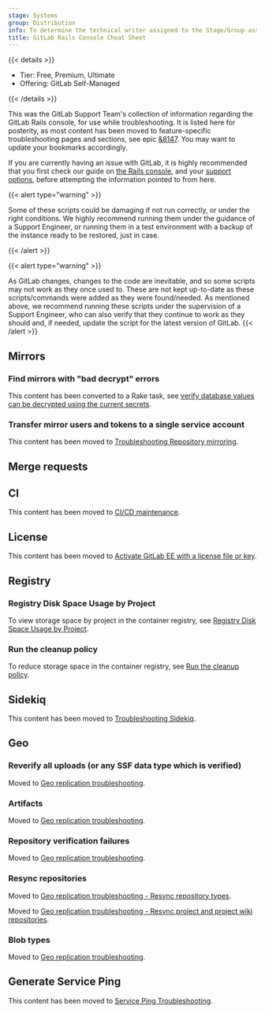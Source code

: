 ```yaml
---
stage: Systems
group: Distribution
info: To determine the technical writer assigned to the Stage/Group associated with this page, see https://handbook.gitlab.com/handbook/product/ux/technical-writing/#assignments
title: GitLab Rails Console Cheat Sheet
---
```


{{< details >}}

- Tier: Free, Premium, Ultimate
- Offering: GitLab Self-Managed

{{< /details >}}

This was the GitLab Support Team's collection of information regarding the GitLab Rails
console, for use while troubleshooting. It is listed here for posterity,
as most content has been moved to feature-specific troubleshooting pages and sections,
see epic [&8147](https://gitlab.com/groups/gitlab-org/-/epics/8147#tree).
You may want to update your bookmarks accordingly.

If you are currently having an issue with GitLab,
it is highly recommended that you first check
our guide on [the Rails console](../operations/rails_console.md),
and your [support options](https://about.gitlab.com/support/),
before attempting the information pointed to from here.

{{< alert type="warning" >}}

Some of these scripts could be damaging if not run correctly,
or under the right conditions. We highly recommend running them under the
guidance of a Support Engineer, or running them in a test environment with a
backup of the instance ready to be restored, just in case.

{{< /alert >}}

{{< alert type="warning" >}}

As GitLab changes, changes to the code are inevitable,
and so some scripts may not work as they once used to. These are not kept
up-to-date as these scripts/commands were added as they were found/needed. As
mentioned above, we recommend running these scripts under the supervision of a
Support Engineer, who can also verify that they continue to work as they
should and, if needed, update the script for the latest version of GitLab.
{{< /alert >}}

## Mirrors

### Find mirrors with "bad decrypt" errors

This content has been converted to a Rake task, see [verify database values can be decrypted using the current secrets](../raketasks/check.md#verify-database-values-can-be-decrypted-using-the-current-secrets).

### Transfer mirror users and tokens to a single service account

This content has been moved to [Troubleshooting Repository mirroring](../../user/project/repository/mirror/troubleshooting.md#transfer-mirror-users-and-tokens-to-a-single-service-account).

## Merge requests

## CI

This content has been moved to [CI/CD maintenance](../cicd/maintenance.md).

## License

This content has been moved to [Activate GitLab EE with a license file or key](../license_file.md).

## Registry

### Registry Disk Space Usage by Project

To view storage space by project in the container registry, see [Registry Disk Space Usage by Project](../packages/container_registry.md#registry-disk-space-usage-by-project).

### Run the cleanup policy

To reduce storage space in the container registry, see [Run the cleanup policy](../packages/container_registry.md#run-the-cleanup-policy).

## Sidekiq

This content has been moved to [Troubleshooting Sidekiq](../sidekiq/sidekiq_troubleshooting.md).

## Geo

### Reverify all uploads (or any SSF data type which is verified)

Moved to [Geo replication troubleshooting](../geo/replication/troubleshooting/synchronization_verification.md#resync-and-reverify-multiple-components).

### Artifacts

Moved to [Geo replication troubleshooting](../geo/replication/troubleshooting/synchronization_verification.md#manually-retry-replication-or-verification).

### Repository verification failures

Moved to [Geo replication troubleshooting](../geo/replication/troubleshooting/synchronization_verification.md#manually-retry-replication-or-verification).

### Resync repositories

Moved to [Geo replication troubleshooting - Resync repository types](../geo/replication/troubleshooting/synchronization_verification.md#manually-retry-replication-or-verification).

Moved to [Geo replication troubleshooting - Resync project and project wiki repositories](../geo/replication/troubleshooting/synchronization_verification.md#manually-retry-replication-or-verification).

### Blob types

Moved to [Geo replication troubleshooting](../geo/replication/troubleshooting/synchronization_verification.md#manually-retry-replication-or-verification).

## Generate Service Ping

This content has been moved to [Service Ping Troubleshooting](../../development/internal_analytics/service_ping/troubleshooting.md).
